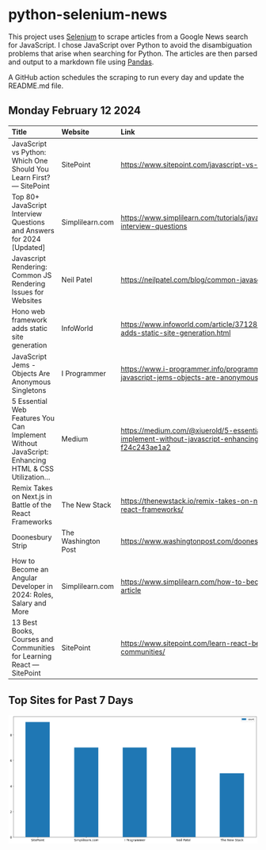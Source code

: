 # python-selenium-news

This project uses [Selenium](https://www.seleniumhq.org/) to scrape articles from a Google News search for JavaScript.
I chose JavaScript over Python to avoid the disambiguation problems that arise when searching for Python.
The articles are then parsed and output to a markdown file using [Pandas](https://pandas.pydata.org/).

A GitHub action schedules the scraping to run every day and update the README.md file.

## Monday February 12 2024


| Title                                                                                            | Website             | Link                                                                                                                                   |
|:-------------------------------------------------------------------------------------------------|:--------------------|:---------------------------------------------------------------------------------------------------------------------------------------|
| JavaScript vs Python: Which One Should You Learn First? — SitePoint                              | SitePoint           | https://www.sitepoint.com/javascript-vs-python/                                                                                        |
| Top 80+ JavaScript Interview Questions and Answers for 2024 [Updated]                            | Simplilearn.com     | https://www.simplilearn.com/tutorials/javascript-tutorial/javascript-interview-questions                                               |
| Javascript Rendering: Common JS Rendering Issues for Websites                                    | Neil Patel          | https://neilpatel.com/blog/common-javascript-rendering-issues/                                                                         |
| Hono web framework adds static site generation                                                   | InfoWorld           | https://www.infoworld.com/article/3712881/hono-web-framework-adds-static-site-generation.html                                          |
| JavaScript Jems - Objects Are Anonymous Singletons                                               | I Programmer        | https://www.i-programmer.info/programming/113-javascript/16951-javascript-jems-objects-are-anonymous-singletons.html                   |
| 5 Essential Web Features You Can Implement Without JavaScript: Enhancing HTML & CSS Utilization… | Medium              | https://medium.com/@xiuerold/5-essential-web-features-you-can-implement-without-javascript-enhancing-html-css-utilization-f24c243ae1a2 |
| Remix Takes on Next.js in Battle of the React Frameworks                                         | The New Stack       | https://thenewstack.io/remix-takes-on-next-js-in-battle-of-the-react-frameworks/                                                       |
| Doonesbury Strip                                                                                 | The Washington Post | https://www.washingtonpost.com/doonesbury/strip/archive/2014/02/12                                                                     |
| How to Become an Angular Developer in 2024: Roles, Salary and More                               | Simplilearn.com     | https://www.simplilearn.com/how-to-become-an-angular-developer-article                                                                 |
| 13 Best Books, Courses and Communities for Learning React — SitePoint                            | SitePoint           | https://www.sitepoint.com/learn-react-best-books-courses-communities/                                                                  |
## Top Sites for Past 7 Days

![Graph of Top Sites](https://raw.githubusercontent.com/dan-mba/python-selenium-news/main/last-week.png)
